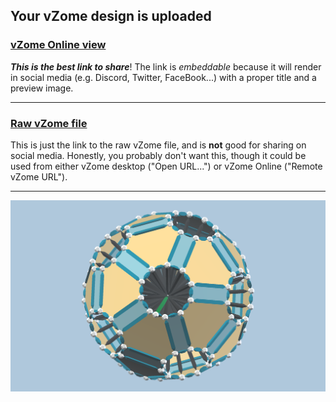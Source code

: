 ## Your vZome design is uploaded

### [vZome Online view][embed]

***This is the best link to share***!  The link is *embeddable* because it will render in social media (e.g. Discord, Twitter, FaceBook...) with a proper title and a preview image.

---

### [Raw vZome file][raw]

This is just the link to the raw vZome file, and is **not** good for
sharing on social media.
Honestly, you probably don't want this, though it could be used from either
vZome desktop ("Open URL...") or vZome Online ("Remote vZome URL").

---

![Image](<Dodeca-deca.png>)


[embed]: <https://vzome.com/app/embed.py?url=https://raw.githubusercontent.com/John-Kostick/vzome-sharing/main/2021/11/09/20-44-57-Dodeca-deca/Dodeca-deca.vZome>
[raw]: <https://raw.githubusercontent.com/John-Kostick/vzome-sharing/main/2021/11/09/20-44-57-Dodeca-deca/Dodeca-deca.vZome>
